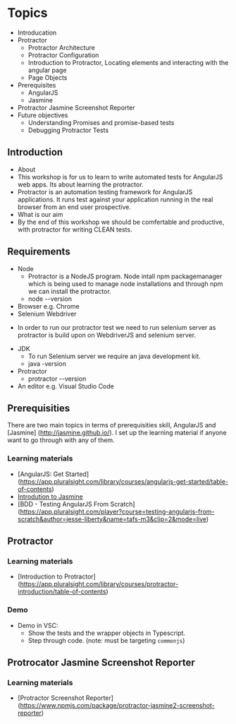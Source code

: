 # Topics
* Introducation
* Protractor
  * Protractor Architecture
  * Protractor Configuration
  * Introduction to Protractor, Locating elements and interacting with the angular page
  * Page Objects 
* Prerequisites
   * AngularJS
   * Jasmine
* Protractor Jasmine Screenshot Reporter
* Future objectives
   *  Understanding Promises and promise-based tests  
   *  Debugging Protractor Tests

## Introduction   

 - About 
  - This workshop is for us to learn to write automated tests for AngularJS web apps. Its about learning the protractor.
  - Protractor is an automation testing framework for AngularJS applications. It runs test against your application running in the   real browser from an end user prospective. 
 - What is our aim
  -  By the end of this workshop we should be comfertable and productive, with protractor for writing CLEAN tests.
  
## Requirements

* Node
    - Protractor is a NodeJS program. Node intall npm packagemanager which is being used to manage node installations and through npm we can install the protractor.
    - node --version 
* Browser e.g. Chrome 
* Selenium Webdriver 
 - In order to run our protractor test we need to run selenium server as protractor is build upon on WebdriverJS and selenium server. 
* JDK 
  - To run Selenium server we require an java development kit.
  - java -version
* Protractor 
  - protractor --version   
* An editor e.g. Visual Studio Code
  
## Prerequisities

There are two main topics in terms of prerequisities skill, AngularJS and [Jasmine] (http://jasmine.github.io/). I set up the learning material if anyone want to go through with any of them.

### Learning materials

* [AngularJS: Get Started] (https://app.pluralsight.com/library/courses/angularjs-get-started/table-of-contents)
* [Introdution to Jasmine](https://app.pluralsight.com/player?course=testing-javascript&author=joe-eames&name=testing-javascript-m2-jasmine&clip=0&mode=live)
* [BDD - Testing AngularJS From Scratch] (https://app.pluralsight.com/player?course=testing-angularjs-from-scratch&author=jesse-liberty&name=tafs-m3&clip=2&mode=live)

## Protractor

### Learning materials

* [Introduction to Protractor] (https://app.pluralsight.com/library/courses/protractor-introduction/table-of-contents)

### Demo

* Demo in VSC:
    * Show the tests and the wrapper objects in Typescript.
    * Step through code. (note: must be targeting `commonjs`)
 
## Protrocator Jasmine Screenshot Reporter

### Learning materials

* [Protractor Screenshot Reporter] (https://www.npmjs.com/package/protractor-jasmine2-screenshot-reporter)

  

